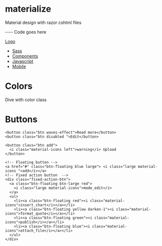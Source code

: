 # materialize
Material design with razor cshtml files

---- Code goes here

<!DOCTYPE html>
<html>

<head>
  <style>
    header,
    main,
    footer {
      padding-left: 300px;
    }

    @media only screen and (max-width : 992px) {

      header,
      main,
      footer {
        padding-left: 0;
      }
    }
  </style>
  <link href="https://fonts.googleapis.com/icon?family=Material+Icons" rel="stylesheet">
  <link rel="stylesheet" href="https://cdnjs.cloudflare.com/ajax/libs/materialize/1.0.0/css/materialize.min.css" media="screen,projection">
  <meta name="viewport" content="width=device-width, initial-scale=1.0" />
</head>

<body>
  <div id="horizontal-nav-bar">
    <nav>
      <div class="nav-wrapper">
        <a href="#!" class="brand-logo">Logo</a>
        <ul class="right hide-on-med-and-down">
          <li><a href="sass.html">Sass</a></li>
          <li><a href="badges.html">Components</a></li>
          <li><a href="collapsible.html">Javascript</a></li>
          <li><a href="mobile.html">Mobile</a></li>
        </ul>
      </div>
    </nav>
  </div>
  <div class="container">
    <h1>Colors</h1>
    <div class="purple-text">
      Dive with color class
    </div>
    <h1>Buttons</h1>

    <button class="btn waves-effect">Read more</button>
    <button class="btn disabled ">Edit</button>
    
    <button class="btn add">
      <i class="material-icons left">warning</i> Upload
    </button>

    <!-- Floating button -->
    <a href="#" class="btn-floating blue large"> <i class="large material-icons ">add</i></a>
    <!-- Fixed action button  -->
    <div class="fixed-action-btn">
      <a class="btn-floating btn-large red">
        <i class="large material-icons">mode_edit</i>
      </a>
      <ul>
        <li><a class="btn-floating red"><i class="material-icons">insert_chart</i></a></li>
        <li><a class="btn-floating yellow darken-1"><i class="material-icons">format_quote</i></a></li>
        <li><a class="btn-floating green"><i class="material-icons">publish</i></a></li>
        <li><a class="btn-floating blue"><i class="material-icons">attach_file</i></a></li>
      </ul>
    </div>
  </div>
  <!--JavaScript at end of body for optimized loading-->
  <!-- <script type="text/javascript" src="js/materialize.min.js"></script> -->
  <script src="https://code.jquery.com/jquery-3.3.1.min.js"></script>
  <script src="https://cdnjs.cloudflare.com/ajax/libs/materialize/1.0.0/js/materialize.min.js"></script>
  <script>
    // Or with jQuery
    $(document).ready(function () {
      $('.fixed-action-btn').floatingActionButton();
      $('.sidenav').sidenav();
    });
  </script>
</body>

</html>

